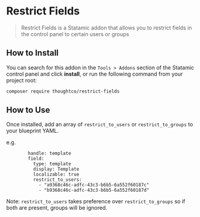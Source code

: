 # Restrict Fields

> Restrict Fields is a Statamic addon that allows you to restrict fields in the control panel to certain users or groups

## How to Install

You can search for this addon in the `Tools > Addons` section of the Statamic control panel and click **install**, or run the following command from your project root:

``` bash
composer require thoughtco/restrict-fields
```

## How to Use

Once installed, add an array of `restrict_to_users` or `restrict_to_groups` to your blueprint YAML.

e.g.

```
        handle: template
        field:
          type: template
          display: Template
          localizable: true
          restrict_to_users:
            - "a9368c46c-adfc-43c3-b6b5-6a552f60187c"
            - "b9368c46c-adfc-43c3-b6b5-6a552f60187d"
```

Note: `restrict_to_users` takes preference over `restrict_to_groups` so if both are present, groups will be ignored.